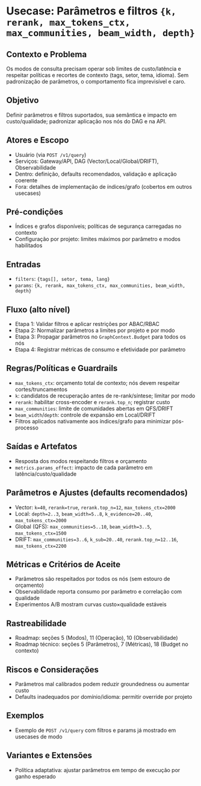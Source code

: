# Usecase: Parâmetros e filtros `{k, rerank, max_tokens_ctx, max_communities, beam_width, depth}`

## Contexto e Problema
Os modos de consulta precisam operar sob limites de custo/latência e respeitar políticas e recortes de contexto (tags, setor, tema, idioma). Sem padronização de parâmetros, o comportamento fica imprevisível e caro.

## Objetivo
Definir parâmetros e filtros suportados, sua semântica e impacto em custo/qualidade; padronizar aplicação nos nós do DAG e na API.

## Atores e Escopo
- Usuário (via `POST /v1/query`)
- Serviços: Gateway/API, DAG (Vector/Local/Global/DRIFT), Observabilidade
- Dentro: definição, defaults recomendados, validação e aplicação coerente
- Fora: detalhes de implementação de índices/grafo (cobertos em outros usecases)

## Pré-condições
- Índices e grafos disponíveis; políticas de segurança carregadas no contexto
- Configuração por projeto: limites máximos por parâmetro e modos habilitados

## Entradas
- `filters`: `{tags[], setor, tema, lang}`
- `params`: `{k, rerank, max_tokens_ctx, max_communities, beam_width, depth}`

## Fluxo (alto nível)
- Etapa 1: Validar filtros e aplicar restrições por ABAC/RBAC
- Etapa 2: Normalizar parâmetros a limites por projeto e por modo
- Etapa 3: Propagar parâmetros no `GraphContext.Budget` para todos os nós
- Etapa 4: Registrar métricas de consumo e efetividade por parâmetro

## Regras/Políticas e Guardrails
- `max_tokens_ctx`: orçamento total de contexto; nós devem respeitar cortes/truncamentos
- `k`: candidatos de recuperação antes de re-rank/síntese; limitar por modo
- `rerank`: habilitar cross-encoder e `rerank.top_n`; registrar custo
- `max_communities`: limite de comunidades abertas em QFS/DRIFT
- `beam_width`/`depth`: controle de expansão em Local/DRIFT
- Filtros aplicados nativamente aos índices/grafo para minimizar pós-processo

## Saídas e Artefatos
- Resposta dos modos respeitando filtros e orçamento
- `metrics.params_effect`: impacto de cada parâmetro em latência/custo/qualidade

## Parâmetros e Ajustes (defaults recomendados)
- Vector: `k=40`, `rerank=true`, `rerank.top_n=12`, `max_tokens_ctx=2000`
- Local: `depth=2..3`, `beam_width=5..8`, `k_evidence=20..40`, `max_tokens_ctx=2000`
- Global (QFS): `max_communities=5..10`, `beam_width=3..5`, `max_tokens_ctx=1500`
- DRIFT: `max_communities=3..6`, `k_sub=20..40`, `rerank.top_n=12..16`, `max_tokens_ctx=2200`

## Métricas e Critérios de Aceite
- Parâmetros são respeitados por todos os nós (sem estouro de orçamento)
- Observabilidade reporta consumo por parâmetro e correlação com qualidade
- Experimentos A/B mostram curvas custo×qualidade estáveis

## Rastreabilidade
- Roadmap: seções 5 (Modos), 11 (Operação), 10 (Observabilidade)
- Roadmap técnico: seções 5 (Parâmetros), 7 (Métricas), 18 (Budget no contexto)

## Riscos e Considerações
- Parâmetros mal calibrados podem reduzir groundedness ou aumentar custo
- Defaults inadequados por domínio/idioma: permitir override por projeto

## Exemplos
- Exemplo de `POST /v1/query` com filtros e params já mostrado em usecases de modo

## Variantes e Extensões
- Política adaptativa: ajustar parâmetros em tempo de execução por ganho esperado
